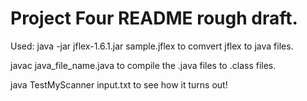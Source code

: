 # Project Four README rough draft.

Used:
java -jar jflex-1.6.1.jar sample.jflex
to comvert jflex to java files.

javac java_file_name.java
to compile the .java files to .class files.

java TestMyScanner input.txt
to see how it turns out!
